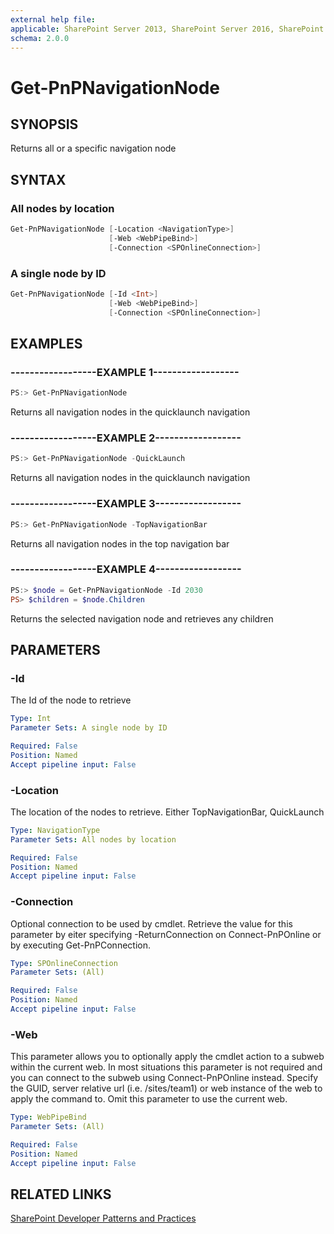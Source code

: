 ```yaml
---
external help file:
applicable: SharePoint Server 2013, SharePoint Server 2016, SharePoint Online
schema: 2.0.0
---
```

# Get-PnPNavigationNode

## SYNOPSIS
Returns all or a specific navigation node

## SYNTAX 

### All nodes by location
```powershell
Get-PnPNavigationNode [-Location <NavigationType>]
                      [-Web <WebPipeBind>]
                      [-Connection <SPOnlineConnection>]
```

### A single node by ID
```powershell
Get-PnPNavigationNode [-Id <Int>]
                      [-Web <WebPipeBind>]
                      [-Connection <SPOnlineConnection>]
```

## EXAMPLES

### ------------------EXAMPLE 1------------------
```powershell
PS:> Get-PnPNavigationNode
```

Returns all navigation nodes in the quicklaunch navigation

### ------------------EXAMPLE 2------------------
```powershell
PS:> Get-PnPNavigationNode -QuickLaunch
```

Returns all navigation nodes in the quicklaunch navigation

### ------------------EXAMPLE 3------------------
```powershell
PS:> Get-PnPNavigationNode -TopNavigationBar
```

Returns all navigation nodes in the top navigation bar

### ------------------EXAMPLE 4------------------
```powershell
PS:> $node = Get-PnPNavigationNode -Id 2030
PS> $children = $node.Children
```

Returns the selected navigation node and retrieves any children

## PARAMETERS

### -Id
The Id of the node to retrieve

```yaml
Type: Int
Parameter Sets: A single node by ID

Required: False
Position: Named
Accept pipeline input: False
```

### -Location
The location of the nodes to retrieve. Either TopNavigationBar, QuickLaunch

```yaml
Type: NavigationType
Parameter Sets: All nodes by location

Required: False
Position: Named
Accept pipeline input: False
```

### -Connection
Optional connection to be used by cmdlet. Retrieve the value for this parameter by eiter specifying -ReturnConnection on Connect-PnPOnline or by executing Get-PnPConnection.

```yaml
Type: SPOnlineConnection
Parameter Sets: (All)

Required: False
Position: Named
Accept pipeline input: False
```

### -Web
This parameter allows you to optionally apply the cmdlet action to a subweb within the current web. In most situations this parameter is not required and you can connect to the subweb using Connect-PnPOnline instead. Specify the GUID, server relative url (i.e. /sites/team1) or web instance of the web to apply the command to. Omit this parameter to use the current web.

```yaml
Type: WebPipeBind
Parameter Sets: (All)

Required: False
Position: Named
Accept pipeline input: False
```

## RELATED LINKS

[SharePoint Developer Patterns and Practices](http://aka.ms/sppnp)